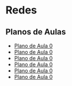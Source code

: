 # Redes

## Planos de Aulas
- [Plano de Aula 0]()
- [Plano de Aula 0]()
- [Plano de Aula 0]()
- [Plano de Aula 0]()
- [Plano de Aula 0]()
- [Plano de Aula 0]()

